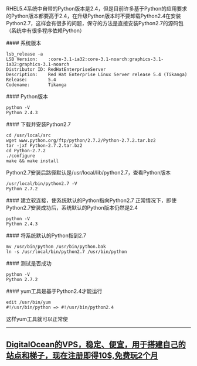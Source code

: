 RHEL5.4系统中自带的Python版本是2.4，但是目前许多基于Python的应用要求的Python版本都要高于2.4，在升级Python版本时不要卸载Python2.4在安装Python2.7，这样会有很多的问题，保守的方法是直接安装Python2.7的源码包（系统中有很多程序依赖Python）

#### 系统版本
```
lsb_release -a
LSB Version:    :core-3.1-ia32:core-3.1-noarch:graphics-3.1-ia32:graphics-3.1-noarch
Distributor ID: RedHatEnterpriseServer
Description:    Red Hat Enterprise Linux Server release 5.4 (Tikanga)
Release:        5.4
Codename:       Tikanga
```

#### Python版本
```
python -V
Python 2.4.3
```

#### 下载并安装Python2.7

```
cd /usr/local/src
wget www.python.org/ftp/python/2.7.2/Python-2.7.2.tar.bz2
tar -jxf Python-2.7.2.tar.bz2  
cd Python-2.7.2
./configure
make && make install 
```

Python2.7安装后路径默认是/usr/local/lib/python2.7，查看Python版本

```
/usr/local/bin/python2.7 -V
Python 2.7.2
```

#### 建立软连接，使系统默认的Python指向Python2.7
正常情况下，即使Python2.7安装成功后，系统默认的Python版本仍然是2.4
```
python -V
Python 2.4.3
```

#### 将系统默认的Python指到2.7
```
mv /usr/bin/python /usr/bin/python.bak
ln -s /usr/local/bin/python2.7 /usr/bin/python
```

#### 测试是否成功
```
python -V
Python 2.7.2
```

#### yum工具是基于Python2.4才能运行
```
edit /usr/bin/yum
#!/usr/bin/python => #!/usr/bin/python2.4
```
这样yum工具就可以正常使

---
## [DigitalOcean的VPS，稳定、便宜，用于搭建自己的站点和梯子，现在注册即得10$,免费玩2个月](https://www.digitalocean.com/?refcode=9e4ab85e22ec) ##